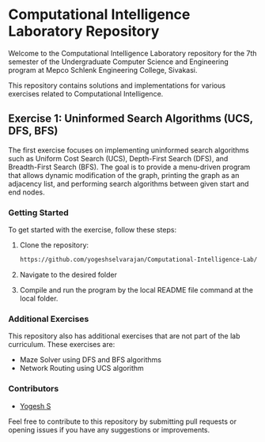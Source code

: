 # Computational Intelligence Laboratory Repository

Welcome to the Computational Intelligence Laboratory repository for the 7th semester of the Undergraduate Computer Science and Engineering program at Mepco Schlenk Engineering College, Sivakasi.

This repository contains solutions and implementations for various exercises related to Computational Intelligence.

## Exercise 1: Uninformed Search Algorithms (UCS, DFS, BFS)

The first exercise focuses on implementing uninformed search algorithms such as Uniform Cost Search (UCS), Depth-First Search (DFS), and Breadth-First Search (BFS). The goal is to provide a menu-driven program that allows dynamic modification of the graph, printing the graph as an adjacency list, and performing search algorithms between given start and end nodes.

### Getting Started

To get started with the exercise, follow these steps:

1. Clone the repository:

   ```bash
   https://github.com/yogeshselvarajan/Computational-Intelligence-Lab/
   ```
2. Navigate to the desired folder
3. Compile and run the program by the local README file command at the local folder.

### Additional Exercises
This repository also has additional exercises that are not part of the lab curriculum. These exercises are:
   - Maze Solver using DFS and BFS algorithms 
   - Network Routing using UCS algorithm

### Contributors

- [Yogesh S](https://github.com/yogeshselvarajan)
  
Feel free to contribute to this repository by submitting pull requests or opening issues if you have any suggestions or improvements.
